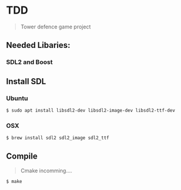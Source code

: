 # TDD
> Tower defence game project

## Needed Libaries:
### SDL2 and Boost

## Install SDL

### Ubuntu
```bash
$ sudo apt install libsdl2-dev libsdl2-image-dev libsdl2-ttf-dev
```

### OSX

```bash
$ brew install sdl2 sdl2_image sdl2_ttf
```

## Compile
> Cmake incomming....

```bash
$ make
```
